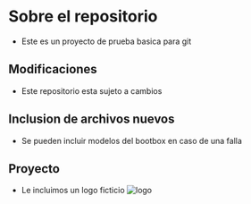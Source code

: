 # Sobre el repositorio
* Este es un proyecto de prueba basica para git



## Modificaciones
* Este repositorio esta sujeto a cambios


## Inclusion de archivos nuevos
* Se pueden incluir modelos del bootbox en caso de una falla

## Proyecto 
* Le incluimos un logo ficticio 
![logo](https://encrypted-tbn0.gstatic.com/images?q=tbn:ANd9GcSpHJOuvbwRPaxJWZ4BvH_eXVx7fi8QF71qMqgfo0c9TUruHMA4xw)
